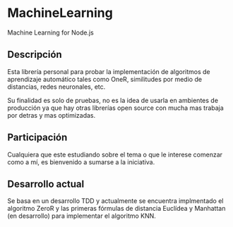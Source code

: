 MachineLearning
===============

Machine Learning for Node.js

Descripción
-----------
Esta librería personal para probar la implementación de algoritmos de aprendizaje automático tales como OneR, similitudes por medio de distancias, redes neuronales, etc.

Su finalidad es solo de pruebas, no es la idea de usarla en ambientes de producción ya que hay otras librerías open source con mucha mas trabaja por detras y mas optimizadas.


Participación
-------------
Cualquiera que este estudiando sobre el tema o que le interese comenzar como a mí, es bienvenido a sumarse a la iniciativa.


Desarrollo actual
-----------------

Se basa en un desarrollo TDD y actualmente se encuentra implmentado el algoritmo ZeroR y las primeras fórmulas de distancia Euclídea y Manhattan (en desarrollo) para implementar el algoritmo KNN.


